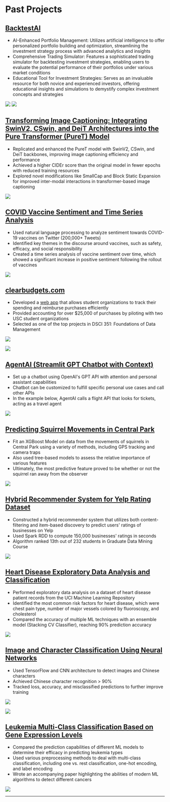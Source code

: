 <!---
Hassan Shah Portfolio
-->

# Past Projects

## [BacktestAI](https://github.com/hassanhshah/backtest_ai_app)
* AI-Enhanced Portfolio Management: Utilizes artificial intelligence to offer personalized portfolio building and optimization, streamlining the investment strategy process with advanced analytics and insights
* Comprehensive Trading Simulator: Features a sophisticated trading simulator for backtesting investment strategies, enabling users to evaluate the potential performance of their portfolios under various market conditions
* Educational Tool for Investment Strategies: Serves as an invaluable resource for both novice and experienced investors, offering educational insights and simulations to demystify complex investment concepts and strategies

![](/images/ai_portfolio.png)
![](/images/trading_simulator.png)

## [Transforming Image Captioning: Integrating SwinV2, CSwin, and DeiT Architectures into the Pure Transformer (PureT) Model](https://github.com/hhsusc/Transformers-Image-Captioning/blob/main/paper/Transformers%20Image%20Captioning.pdf)
* Replicated and enhanced the PureT model with SwinV2, CSwin, and DeiT backbones, improving image captioning efficiency and performance
* Achieved a higher CIDEr score than the original model in fewer epochs with reduced training resources
* Explored novel modifications like SmallCap and Block Static Expansion for improved inter-modal interactions in transformer-based image captioning

![](/images/Paper2.png)

## [COVID Vaccine Sentiment and Time Series Analysis](https://www.kaggle.com/code/hassanhshah/covid-vaccine-sentiment-and-time-series-analysis)
* Used natural language processing to analyze sentiment towards COVID-19 vaccines on Twitter (200,000+ Tweets)  
* Identified key themes in the discourse around vaccines, such as safety, efficacy, and social responsibility
* Created a time series analysis of vaccine sentiment over time, which showed a significant increase in positive sentiment following the rollout of vaccines  

![](/images/Time_Series.png)

## [clearbudgets.com](https://clearbudgets.com)
* Developed a [web app](https://github.com/hassanhshah/ClearBudget) that allows student organizations to track their spending and reimburse purchases efficiently  
* Provided accounting for over $25,000 of purchases by piloting with two USC student organizations  
* Selected as one of the top projects in DSCI 351: Foundations of Data Management  

![](/images/Main_Screen.png)

![](/images/Requests.png)

## [AgentAI (Streamlit GPT Chatbot with Context)](https://github.com/hassanhshah/GPTChatbot)
* Set up a chatbot using OpenAI's GPT API with attention and personal assistant capabilities 
* Chatbot can be customized to fulfill specific personal use cases and call other APIs
* In the example below, AgentAI calls a flight API that looks for tickets, acting as a travel agent

![](/images/Chatbot.png)

## [Predicting Squirrel Movements in Central Park](https://github.com/hassanhshah/Squirrel_Prediction)
* Fit an XGBoost Model on data from the movements of squirrels in Central Park using a variety of methods, including GPS tracking and camera traps
* Also used tree-based models to assess the relative importance of various features
* Ultimately, the most predictive feature proved to be whether or not the squirrel ran away from the observer 

![](/images/Squirrel.png)

## [Hybrid Recommender System for Yelp Rating Dataset](https://github.com/hassanhshah/Hybrid_Recommender_System)
* Constructed a hybrid recommender system that utilizes both content-filtering and item-based discovery to predict users' ratings of businesses on Yelp
* Used Spark RDD to compute 150,000 businesses' ratings in seconds
* Algorithm ranked 13th out of 232 students in Graduate Data Mining Course  

![](/images/Yelp.png)

## [Heart Disease Exploratory Data Analysis and Classification](https://www.kaggle.com/code/hassanhshah/heart-disease-eda-classification-90-accuracy)
* Performed exploratory data analysis on a dataset of heart disease patient records from the UCI Machine Learning Repository  
* Identified the most common risk factors for heart disease, which were chest pain type, number of major vessels colored by fluoroscopy, and cholesterol
* Compared the accuracy of multiple ML techniques with an ensemble model (Stacking CV Classifier), reaching 90% prediction accuracy  

![](/images/Cholesterol.png)

## [Image and Character Classification Using Neural Networks](https://github.com/hassanhshah/Image_and_Character_Classification)
* Used TensorFlow and CNN architecture to detect images and Chinese characters
* Achieved Chinese character recognition > 90%
* Tracked loss, accuracy, and misclassified predictions to further improve training 

![](/images/IMAGECNN.png)

![](/images/Chinese_Characters.png)

## [Leukemia Multi-Class Classification Based on Gene Expression Levels](https://github.com/hassanhshah/Leukemia_Classification)
* Compared the prediction capabilities of different ML models to determine their efficacy in predicting leukemia types  
* Used various preprocessing methods to deal with multi-class classification, including one vs. rest classification, one-hot encoding, and label encoding 
* Wrote an accompanying paper highlighting the abilities of modern ML algorithms to detect different cancers

![](/images/Models.png)

---
